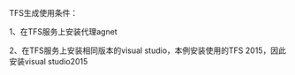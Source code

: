 TFS生成使用条件：

1、在TFS服务上安装代理agnet

2、在TFS服务上安装相同版本的visual studio，本例安装使用的TFS 2015，因此安装visual studio2015

